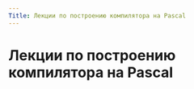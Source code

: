 ```yaml
---
Title: Лекции по построению компилятора на Pascal
---
```



Лекции по построению компилятора на Pascal
==========================================

<!-- TOC -->

